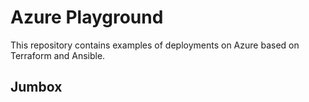 # Azure Playground

This repository contains examples of deployments on Azure based on Terraform and Ansible.

## Jumbox

